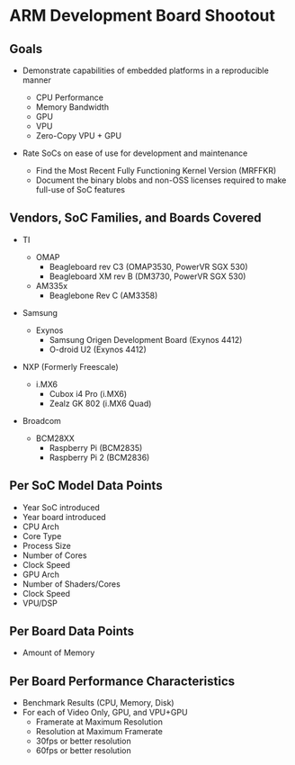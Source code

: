 # ARM Development Board Shootout

## Goals

* Demonstrate capabilities of embedded platforms in a reproducible manner
  * CPU Performance 
  * Memory Bandwidth
  * GPU
  * VPU
  * Zero-Copy VPU + GPU

* Rate SoCs on ease of use for development and maintenance
  * Find the Most Recent Fully Functioning Kernel Version (MRFFKR)
  * Document the binary blobs and non-OSS licenses required to make full-use of SoC features

## Vendors, SoC Families, and Boards Covered

* TI
  * OMAP
    * Beagleboard rev C3 (OMAP3530, PowerVR SGX 530)
    * Beagleboard XM rev B (DM3730, PowerVR SGX 530)
  * AM335x
    * Beaglebone Rev C (AM3358)

* Samsung
  * Exynos
    * Samsung Origen Development Board (Exynos 4412)
    * O-droid U2 (Exynos 4412)

* NXP (Formerly Freescale)
    * i.MX6
      * Cubox i4 Pro (i.MX6)
      * Zealz GK 802 (i.MX6 Quad)

* Broadcom
  * BCM28XX
    * Raspberry Pi (BCM2835)
    * Raspberry Pi 2 (BCM2836)

## Per SoC Model Data Points

* Year SoC introduced
* Year board introduced
* CPU Arch
 * Core Type
 * Process Size
 * Number of Cores
 * Clock Speed 
* GPU Arch
 * Number of Shaders/Cores
 * Clock Speed
* VPU/DSP  

## Per Board Data Points

* Amount of Memory

## Per Board Performance Characteristics

* Benchmark Results (CPU, Memory, Disk) 
* For each of Video Only, GPU, and VPU+GPU
  * Framerate at Maximum Resolution
  * Resolution at Maximum Framerate
  * 30fps or better resolution 
  * 60fps or better resolution
